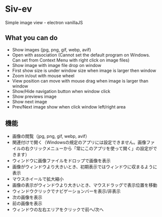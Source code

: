 # Siv-ev

Simple image view - electron vanillaJS



## What you can do

- Show images (jpg, png, gif, webp, avif)
- Open with association (Cannot set the default program on Windows. Can set from Context Menu with right click on image files)
- Show image with image file drop on window
- First show size is under window size when image is larger then window
- Zoom in/out with mouse wheel
- View position can move with mouse drag when image is larger than window
- Show/Hide navigation button when window click
- Show previews image
- Show next image
- Prev/Next image show when click window left/right area

## 機能

- 画像の閲覧（jpg, png, gif, webp, avif）
- 関連付けで開く（Windowsの規定のアプリには設定できません。画像ファイルの右クリックメニューから「常にこのアプリを使って開く」の設定ができます）
- ウィンドウに画像ファイルをドロップで画像を表示
- 画像がウィンドウより大きいとき、初期表示ではウィンドウに収まるように表示
- マウスホイールで拡大縮小
- 画像の表示がウィンドウより大きいとき、マウスドラッグで表示位置を移動
- ウィンドウクリックでナビゲーションバーを表示/非表示
- 次の画像を表示
- 前の画像を表示
- ウィンドウの左右エリアをクリックで前へ/次へ
